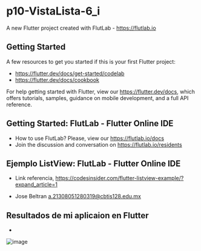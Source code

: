 # p10-VistaLista-6_i

A new Flutter project created with FlutLab - https://flutlab.io

## Getting Started

A few resources to get you started if this is your first Flutter project:

- https://flutter.dev/docs/get-started/codelab
- https://flutter.dev/docs/cookbook

For help getting started with Flutter, view our
https://flutter.dev/docs, which offers tutorials,
samples, guidance on mobile development, and a full API reference.

## Getting Started: FlutLab - Flutter Online IDE

- How to use FlutLab? Please, view our https://flutlab.io/docs
- Join the discussion and conversation on https://flutlab.io/residents

## Ejemplo ListView: FlutLab - Flutter Online IDE

- Link referencia, https://codesinsider.com/flutter-listview-example/?expand_article=1


- Jose Beltran a.21308051280319@cbtis128.edu.mx

## Resultados de mi aplicaion en Flutter
-
![image](https://github.com/BeltranJ128/p10-appList-6i/assets/143763139/f72b14e2-6f3f-40d5-aba6-8b7f1e057339)
